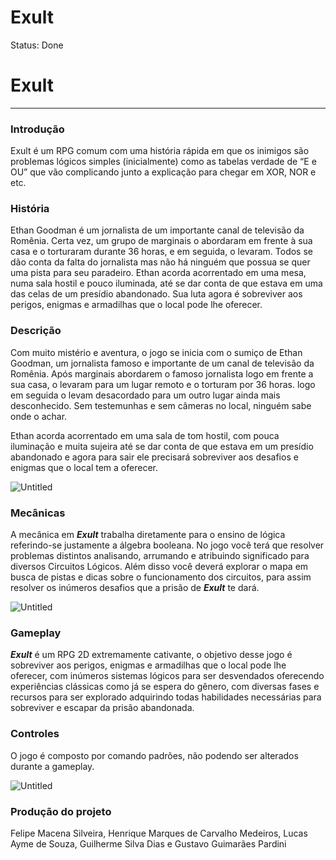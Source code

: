 # Exult

Status: Done

# **Exult**

---

### Introdução

Exult é um RPG comum com uma história rápida em que os inimigos são problemas lógicos simples (inicialmente) como as tabelas verdade de “E e OU” que vão complicando junto a explicação para chegar em XOR, NOR e etc.

### História

Ethan Goodman é um jornalista de um importante canal de televisão da Romênia. Certa vez, um grupo de marginais o abordaram em frente à sua casa e o torturaram durante 36 horas, e em seguida, o levaram. Todos se dão conta da falta do jornalista mas não há ninguém que possua se quer uma pista para seu paradeiro. Ethan acorda acorrentado em uma mesa, numa sala hostil e pouco iluminada, até se dar conta de que estava em uma das celas de um presídio abandonado. Sua luta agora é sobreviver aos perigos, enigmas e armadilhas que o local pode lhe oferecer.

### Descrição

Com muito mistério e aventura, o jogo se inicia com o sumiço de Ethan Goodman, um jornalista famoso e importante de um canal de televisão da Romênia. Após marginais abordarem o famoso jornalista logo em frente a sua casa, o levaram para um lugar remoto e o torturam por 36 horas. logo em seguida o levam desacordado para um outro lugar ainda mais desconhecido. Sem testemunhas e sem câmeras no local, ninguém sabe onde o achar.

Ethan acorda acorrentado em uma sala de tom hostil, com pouca iluminação e muita sujeira até se dar conta de que estava em um presídio abandonado e agora para sair ele precisará sobreviver aos desafios e enigmas que o local tem a oferecer.

![Untitled](Exult%208c0d2427b02a4e608484c7f582bef404/Untitled.png)

### Mecânicas

A mecânica em ***Exult*** trabalha diretamente para o ensino de lógica referindo-se justamente a álgebra booleana. No jogo você terá que resolver problemas distintos analisando,  arrumando e atribuindo significado para diversos Circuitos Lógicos. Além disso você deverá explorar o mapa em busca de pistas e dicas sobre o funcionamento dos circuitos, para assim resolver os inúmeros desafios que a prisão de ***Exult*** te dará.

![Untitled](Exult%208c0d2427b02a4e608484c7f582bef404/Untitled%201.png)

### Gameplay

***Exult*** é um RPG 2D extremamente cativante, o objetivo desse jogo é sobreviver aos perigos, enigmas e armadilhas que o local pode lhe oferecer, com inúmeros sistemas lógicos para ser desvendados oferecendo experiências clássicas como já se espera do gênero, com diversas fases e recursos para ser explorado adquirindo todas habilidades necessárias para sobreviver e escapar da prisão abandonada.

### Controles

O jogo é composto por comando padrões, não podendo ser alterados durante a gameplay.

![Untitled](Exult%208c0d2427b02a4e608484c7f582bef404/Untitled%202.png)

### Produção do projeto

Felipe Macena Silveira, Henrique Marques de Carvalho Medeiros, Lucas Ayme de Souza, Guilherme Silva Dias e Gustavo Guimarães Pardini